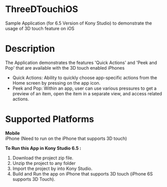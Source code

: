 # ThreeDTouchiOS
Sample Application (for 6.5 Version of Kony Studio) to demonstrate the usage of 3D touch feature on iOS


# Description
The Application demonstrates the features 'Quick Actions' and 'Peek and Pop' that are available with the 3D touch enabled iPhones

* Quick Actions: Ability to quickly choose app-specific actions from the Home screen by pressing on the app icon.
* Peek and Pop: Within an app, user can use various pressures to get a preview of an item, open the item in a separate view, and access related actions.


# Supported Platforms
<b>Mobile</b></br>
iPhone (Need to run on the iPhone that supports 3D touch)

**To Run this App in Kony Studio 6.5 :**
 
1. Download the project zip file.
2. Unzip the project to any folder
3. Import the project by into Kony Studio.
4. Build and Run the app on iPhone that supports 3D touch (iPhone 6S supports 3D Touch).
